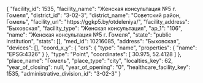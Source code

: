 {
    "facility_id": 1535,
    "facility_name": "Женская консультация №5 г. Гомеля",
    "district_id": "3-02-3",
    "district_name": "Советский район, Гомель",
    "facility_url": "https:\/\/ggkp5.by\/otdeleniya\/",
    "facility_address": "Быховская",
    "facility_type": "Женская консультация",
    "ap_1": "106",
    "name": "Женская консультация №5 г. Гомеля",
    "state": "public institution",
    "stats": [],
    "med_id": 10216085,
    "address": "Быховская",
    "devices": [],
    "coord_x_y": {
        "crs": {
            "type": "name",
            "properties": {
                "name": "EPSG:4326"
            }
        },
        "type": "Point",
        "coordinates": [
            30.975,
            52.4128
        ]
    },
    "place_name": "Гомель",
    "place_type": "city",
    "localties_key": 62,
    "year_of_closing": null,
    "year_of_opening": "0",
    "healthcare_facility_key": 1535,
    "administrative_division_id": "3-02-3"
}
